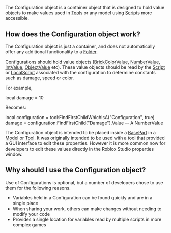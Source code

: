 The Configuration object is a container object that is designed to hold value objects to make values used in [Tool](https://developer.roblox.com/en-us/api-reference/class/Tool)s or any model using [Script](https://developer.roblox.com/en-us/api-reference/class/Script)s more accessible.

How does the Configuration object work?
---------------------------------------

The Configuration object is just a container, and does not automatically offer any additional functionality to a [Folder](https://developer.roblox.com/en-us/api-reference/class/Folder).

Configurations should hold value objects ([BrickColorValue](https://developer.roblox.com/en-us/api-reference/class/BrickColorValue), [NumberValue](https://developer.roblox.com/en-us/api-reference/class/NumberValue), [IntValue](https://developer.roblox.com/en-us/api-reference/class/IntValue), [ObjectValue](https://developer.roblox.com/en-us/api-reference/class/ObjectValue) etc). These value objects should be read by the [Script](https://developer.roblox.com/en-us/api-reference/class/Script) or [LocalScript](https://developer.roblox.com/en-us/api-reference/class/LocalScript) associated with the configuration to determine constants such as damage, speed or color.

For example,

local damage = 10 

Becomes:

local configuration = tool:FindFirstChildWhichIsA("Configuration", true)
damage = configuration:FindFirstChild("Damage").Value -- A NumberValue

The Configuration object is intended to be placed inside a [BasePart](https://developer.roblox.com/en-us/api-reference/class/BasePart) in a [Model](https://developer.roblox.com/en-us/api-reference/class/Model) or [Tool](https://developer.roblox.com/en-us/api-reference/class/Tool). It was originally intended to be used with a tool that provided a GUI interface to edit these properties. However it is more common now for developers to edit these values directly in the Roblox Studio properties window.

Why should I use the Configuration object?
------------------------------------------

Use of Configurations is optional, but a number of developers chose to use them for the following reasons.

*   Variables held in a Configuration can be found quickly and are in a single place
*   When sharing your work, others can make changes without needing to modify your code
*   Provides a single location for variables read by multiple scripts in more complex games